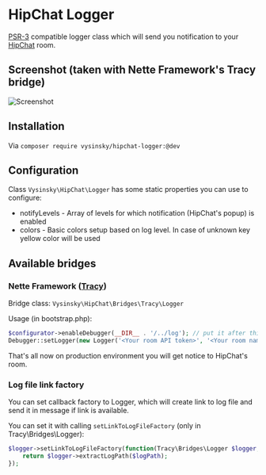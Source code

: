 HipChat Logger
==============

[PSR-3](http://www.php-fig.org/psr/psr-3/) compatible logger class which will send you notification to your [HipChat](https://www.hipchat.com) room.

## Screenshot (taken with Nette Framework's Tracy bridge)
![Screenshot](screenshot.png)

## Installation

Via `composer require vysinsky/hipchat-logger:@dev`

## Configuration

Class `Vysinsky\HipChat\Logger` has some static properties you can use to configure:

- notifyLevels - Array of levels for which notification (HipChat's popup) is enabled
- colors - Basic colors setup based on log level. In case of unknown key yellow color will be used

## Available bridges

### Nette Framework ([Tracy](http://tracy.nette.org/en/))

Bridge class: `Vysinsky\HipChat\Bridges\Tracy\Logger`

Usage (in bootstrap.php):

```php
$configurator->enableDebugger(__DIR__ . '/../log'); // put it after this line
Debugger::setLogger(new Logger('<Your room API token>', '<Your room name>'));
```
That's all now on production environment you will get notice to HipChat's room.

### Log file link factory

You can set callback factory to Logger, which will create link to log file and send it in message if link is available.

You can set it with calling `setLinkToLogFileFactory` (only in Tracy\Bridges\Logger):

```php
$logger->setLinkToLogFileFactory(function(Tracy\Bridges\Logger $logger, $logPath){
	return $logger->extractLogPath($logPath);
});
```
